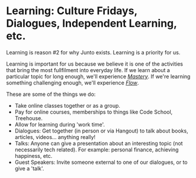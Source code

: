 # Learning: Culture Fridays, Dialogues, Independent Learning, etc.

Learning is reason #2 for why Junto exists. Learning is a priority for us.

Learning is important for us because we believe it is one of the activities that bring the most fullfilment into everyday life. If we learn about a particular topic for long enough, we'll experience [*Mastery*](http://www.amazon.com/Mastery-Keys-Success-Long-Term-Fulfillment/dp/0452267560). If we're learning something challenging enough, we'll experience [*Flow*](http://www.ted.com/talks/mihaly_csikszentmihalyi_on_flow?language=en).

These are some of the things we do:
- Take online classes together or as a group.
- Pay for online courses, memberships to things like Code School, Treehouse.
- Allow for learning during 'work time'.
- Dialogues: Get together (in person or via Hangout) to talk about books, articles, videos... anything really!
- Talks: Anyone can give a presentation about an interesting topic (not necessarily tech related). For example: personal finance, achieving happiness, etc.
- Guest Speakers: Invite someone external to one of our dialogues, or to give a 'talk'. 

